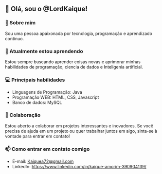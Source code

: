 ## 👋 Olá, sou o @LordKaique!

### 👀 Sobre mim
Sou uma pessoa apaixonada por tecnologia, programação e aprendizado contínuo.

### 🌱 Atualmente estou aprendendo
Estou sempre buscando aprender coisas novas e aprimorar minhas habilidades de programação, ciencia de dados e Inteligenia artificial. 

### 💻 Principais habilidades
- Linguagens de Programação: Java
- Programação WEB: HTML, CSS, Javascript
- Banco de dados: MySQL

### 💞️ Colaboração
Estou aberto a colaborar em projetos interessantes e inovadores. Se você precisa de ajuda em um projeto ou quer trabalhar juntos em algo, sinta-se à vontade para entrar em contato!

### 📫 Como entrar em contato comigo
- E-mail: Kaiquea72@gmail.com
- LinkedIn: https://www.linkedin.com/in/kaique-amorim-390904139/

<!---
LordKaique/LordKaique é um repositório ✨ especial ✨ porque seu `README.md` (este arquivo) aparece em seu perfil do GitHub.
Você pode clicar no link "Preview" para ver como ficará.
--->
